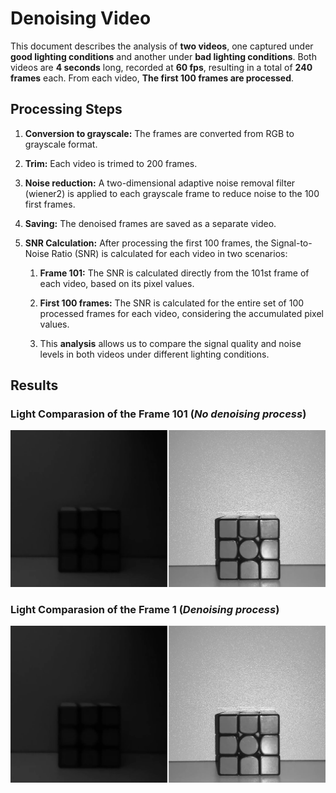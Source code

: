 # Denoising Video
This document describes the analysis of **two videos**, one captured under **good lighting conditions** and another under **bad lighting conditions**. Both videos are **4 seconds** long, recorded at **60 fps**, resulting in a total of **240 frames** each. From each video, **The first 100 frames are processed**.

## Processing Steps
1. **Conversion to grayscale:** The frames are converted from RGB to grayscale format.

2. **Trim:** Each video is trimed to 200 frames.

3. **Noise reduction:** A two-dimensional adaptive noise removal filter (wiener2) is applied to each grayscale frame to reduce noise to the 100 first frames.

4. **Saving:** The denoised frames are saved as a separate video.

5. **SNR Calculation:** After processing the first 100 frames, the Signal-to-Noise Ratio (SNR) is calculated for each video in two scenarios:
      1. **Frame 101:** The SNR is calculated directly from the 101st frame of each video, based on its pixel values.
   
      2. **First 100 frames:** The SNR is calculated for the entire set of 100 processed frames for each video, considering the accumulated pixel values.
   
      3. This **analysis** allows us to compare the signal quality and noise levels in both videos under different lighting conditions.

## Results
### Light Comparasion of the Frame 101 (*No denoising process*)
<div align="center">
    <img src="assets/Light_Comparasion_Frame_101.png">
</div>

### Light Comparasion of the Frame 1 (*Denoising process*)
<div align="center">
    <img src="assets/Light_Comparasion_Frame_101.png">
</div>
